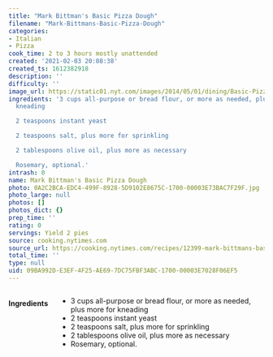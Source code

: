 ```yaml
---
title: "Mark Bittman's Basic Pizza Dough"
filename: "Mark-Bittmans-Basic-Pizza-Dough"
categories:
- Italian
- Pizza
cook_time: 2 to 3 hours mostly unattended
created: '2021-02-03 20:08:38'
created_ts: 1612382918
description: ''
difficulty: ''
image_url: https://static01.nyt.com/images/2014/05/01/dining/Basic-Pizza-Dough/Basic-Pizza-Dough-articleLarge.jpg
ingredients: '3 cups all-purpose or bread flour, or more as needed, plus more for
  kneading

  2 teaspoons instant yeast

  2 teaspoons salt, plus more for sprinkling

  2 tablespoons olive oil, plus more as necessary

  Rosemary, optional.'
intrash: 0
name: Mark Bittman's Basic Pizza Dough
photo: 0A2C2BCA-EDC4-499F-8928-5D9102E8675C-1700-00003E73BAC7F29F.jpg
photo_large: null
photos: []
photos_dict: {}
prep_time: ''
rating: 0
servings: Yield 2 pies
source: cooking.nytimes.com
source_url: https://cooking.nytimes.com/recipes/12399-mark-bittmans-basic-pizza-dough
total_time: ''
type: null
uid: 09BA992D-E3EF-4F25-AE69-7DC75FBF3ABC-1700-00003E7028F06EF5
---
```

<div class="large-8 medium-7 columns" id="writeup">	</div><!-- #writeup -->
</div><!-- #row-one -->
<div class="row" id="row-two">	<div class="medium-4 small-5 columns"><h4 id="ingredients">Ingredients</h4><div class="box box-ingredients content"><ul>
<li>3 cups all-purpose or bread flour, or more as needed, plus more for kneading</li>
<li>2 teaspoons instant yeast</li>
<li>2 teaspoons salt, plus more for sprinkling</li>
<li>2 tablespoons olive oil, plus more as necessary</li>
<li>Rosemary, optional.</li>
</ul>
</div>	</div>	<div class="medium-6 small-7 columns">	</div>